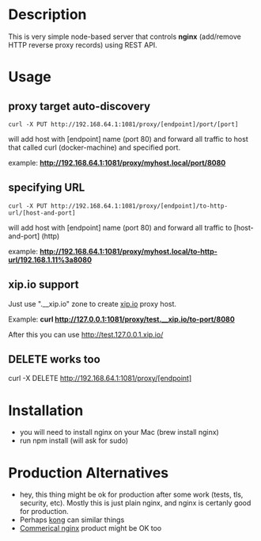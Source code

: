 
# Description 

This is very simple node-based server that controls **nginx** (add/remove HTTP reverse proxy records) using REST API.


# Usage 

## proxy target auto-discovery

```
curl -X PUT http://192.168.64.1:1081/proxy/[endpoint]/port/[port]
```
 
will add host with [endpoint] name (port 80) and forward all traffic to host that called curl 
(docker-machine) and specified port. 

example: **http://192.168.64.1:1081/proxy/myhost.local/port/8080**


## specifying URL 


```
curl -X PUT http://192.168.64.1:1081/proxy/[endpoint]/to-http-url/[host-and-port]
```
 
will add host with [endpoint] name (port 80) and forward all traffic to [host-and-port] (http)

example: **http://192.168.64.1:1081/proxy/myhost.local/to-http-url/192.168.1.11%3a8080**

## xip.io support 


Just use ".__xip.io" zone to create [xip.io](http://xip.io) proxy host. 

Example: **curl http://127.0.0.1:1081/proxy/test.__xip.io/to-port/8080**

After this you can use http://test.127.0.0.1.xip.io/


## DELETE works too

curl -X DELETE http://192.168.64.1:1081/proxy/[endpoint]


# Installation 

- you will need to install nginx on your Mac (brew install nginx)
- run npm install (will ask for sudo)


# Production Alternatives

- hey, this thing might be ok for production after some work (tests, tls, security, etc). Mostly this is just plain nginx, and nginx is certanly good for production. 
- Perhaps [kong](https://getkong.org/) can similar things 
- [Commerical nginx](https://www.nginx.com/products/) product might be OK too 

